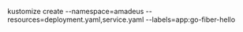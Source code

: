 kustomize create --namespace=amadeus --resources=deployment.yaml,service.yaml --labels=app:go-fiber-hello
